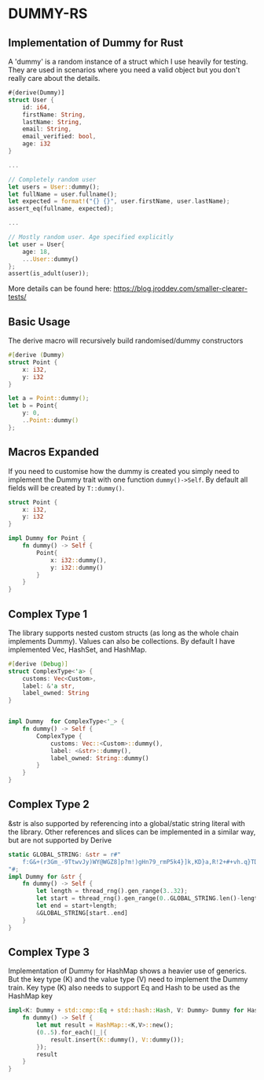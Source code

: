 # DUMMY-RS

## Implementation of Dummy for Rust
A 'dummy' is a random instance of a struct which I use heavily for testing.
They are used in scenarios where you need a valid object but you don't really care about the details.
```rs
#{derive(Dummy)]
struct User {
    id: i64,
    firstName: String,
    lastName: String,
    email: String,
    email_verified: bool,
    age: i32
}

...

// Completely random user
let users = User::dummy();
let fullName = user.fullname();
let expected = format!("{} {}", user.firstName, user.lastName);
assert_eq(fullname, expected);

...

// Mostly random user. Age specified explicitly
let user = User{
    age: 18,
    ...User::dummy()
};
assert(is_adult(user));

```

More details can be found here: https://blog.jroddev.com/smaller-clearer-tests/


## Basic Usage
The derive macro will recursively build randomised/dummy constructors
```rs
#[derive (Dummy)
struct Point {
    x: i32,
    y: i32
}

let a = Point::dummy();
let b = Point{
    y: 0,
    ..Point::dummy()
};
```


## Macros Expanded
If you need to customise how the dummy is created you simply need to 
implement the Dummy trait with one function `dummy()->Self`.
By default all fields will be created by `T::dummy()`.
```rs
struct Point {
    x: i32,
    y: i32
}

impl Dummy for Point {
    fn dummy() -> Self {
        Point{
            x: i32::dummy(),
            y: i32::dummy()
        }
    }
}
```

## Complex Type 1
The library supports nested custom structs (as long as the whole chain implements Dummy).
Values can also be collections. By default I have implemented Vec, HashSet, and HashMap.
```rs
#[derive (Debug)]
struct ComplexType<'a> {
    customs: Vec<Custom>,
    label: &'a str,
    label_owned: String
}


impl Dummy  for ComplexType<'_> {
    fn dummy() -> Self {
        ComplexType {
            customs: Vec::<Custom>::dummy(),
            label: <&str>::dummy(),
            label_owned: String::dummy()
        }
    }
}
```

## Complex Type 2
&str is also supported by referencing into a global/static string literal with the library.
Other references and slices can be implemented in a similar way, but are not supported by Derive
```rs
static GLOBAL_STRING: &str = r#"
    f:G&+(r3Gm_-9TtwvJy)WY@WGZ8]p?m!)gHn79_rmP5k4}]k,KD}a,R!2+#+vh.q}TD}2WQARtCcCJU]};#NLR[+dF;J2Ff+!f#$D%N2D!m2U(L:@i9E:ZNmQ#L,k9@&?!?4c6*Y;&)a]/58K(6hw2Jg]d%5]+V}b2caMmf+na6p+k4!E)*+3A}=VDp[q&3v$df*Pv]i}(WxZiCx3+YTyY&d(6LMQV2$8#@)*X/%!gB.R@3;+@Y{#*K;aZJ2FS()Hbza#HucQQ[fP};Nvpmd7,Z=nY=?_MX&7]T49tt;bY#Sbr$tZnPX4%;zLqCMpDu_h/iCGicg?,?K*K=(:5K&{@QaEHVYL/Bqy=KJjWWA{&d}]9yu=6YR!#?==%k5#SJH,y/e)}MbSef,x4A_mP]yL7Edd}]DWh-M4BTFtq]@$NL$ptQ$L&.:QHgz=[yu:z,-bU)}W?Ba$WQig@n.dQj%Bf*t]_%;*Z?F[N[BMi,/67H%$kUDzSba;..Vj;XW]v,.
"#;
impl Dummy for &str {
    fn dummy() -> Self {
        let length = thread_rng().gen_range(3..32);
        let start = thread_rng().gen_range(0..GLOBAL_STRING.len()-length);
        let end = start+length;
        &GLOBAL_STRING[start..end]
    }
}
```

## Complex Type 3
Implementation of Dummy for HashMap shows a heavier use of generics.
But the key type (K) and the value type (V) need to implement the Dummy train.
Key type (K) also needs to support Eq and Hash to be used as the HashMap key
```rs
impl<K: Dummy + std::cmp::Eq + std::hash::Hash, V: Dummy> Dummy for HashMap<K, V> {
    fn dummy() -> Self {
        let mut result = HashMap::<K,V>::new();
        (0..5).for_each(|_|{
            result.insert(K::dummy(), V::dummy());
        });
        result
    }
}
```
